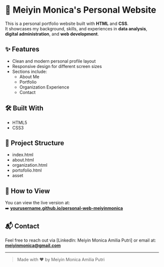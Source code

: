 # 🌸 Meiyin Monica's Personal Website

This is a personal portfolio website built with **HTML** and **CSS**.  
It showcases my background, skills, and experiences in **data analysis**, **digital administration**, and **web development**.

## ✨ Features
- Clean and modern personal profile layout
- Responsive design for different screen sizes
- Sections include:
  - About Me
  - Portfolio
  - Organization Experience
  - Contact

## 🛠️ Built With
- HTML5
- CSS3

## 📁 Project Structure
- index.html
- about.html
- organization.html
- portofolio.html
- asset

## 📍 How to View
You can view the live version at:  
➡️ **[yourusername.github.io/personal-web-meiyinmonica](https://yourusername.github.io/personal-web-meiyinmonica)**

## 📬 Contact
Feel free to reach out via [LinkedIn: Meiyin Monica Amilia Putri] or email at: **meiyinmonica@gmail.com**

---

> Made with ❤️ by Meiyin Monica Amilia Putri
